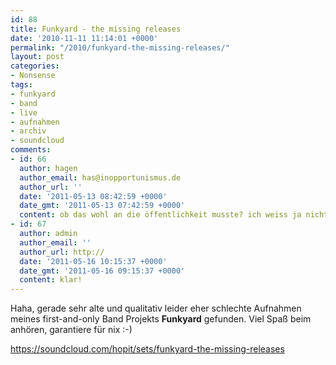 ```yaml
---
id: 88
title: Funkyard - the missing releases
date: '2010-11-11 11:14:01 +0000'
permalink: "/2010/funkyard-the-missing-releases/"
layout: post
categories:
- Nonsense
tags:
- funkyard
- band
- live
- aufnahmen
- archiv
- soundcloud
comments:
- id: 66
  author: hagen
  author_email: has@inopportunismus.de
  author_url: ''
  date: '2011-05-13 08:42:59 +0000'
  date_gmt: '2011-05-13 07:42:59 +0000'
  content: ob das wohl an die öffentlichkeit musste? ich weiss ja nicht...
- id: 67
  author: admin
  author_email: ''
  author_url: http://
  date: '2011-05-16 10:15:37 +0000'
  date_gmt: '2011-05-16 09:15:37 +0000'
  content: klar!
---
```

Haha, gerade sehr alte und qualitativ leider eher schlechte Aufnahmen meines first-and-only Band Projekts **Funkyard** gefunden. Viel Spaß beim anhören, garantiere für nix :-)

<https://soundcloud.com/hopit/sets/funkyard-the-missing-releases>